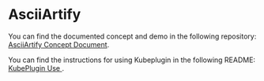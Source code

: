 # AsciiArtify

You can find the documented concept and demo in the following repository: [AsciiArtify Concept Document](https://github.com/ashcherbatyi/AsciiArtify/blob/main/doc/Concept.md).

You can find the instructions for using Kubeplugin in the following README: [KubePlugin Use ](https://github.com/ashcherbatyi/AsciiArtify/blob/blob/main/scripts/Kubeplugin.md).


